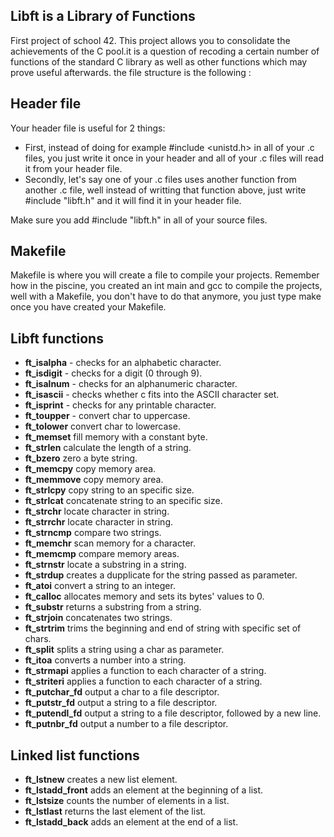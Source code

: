 
## Libft is a Library of Functions
First project of school 42. This project allows you to consolidate the achievements of the C pool.it is a question of recoding a certain number of functions of the standard C library as well as other functions which may prove useful afterwards. the file structure is the following :

## Header file
Your header file is useful for 2 things:
* First, instead of doing for example #include <unistd.h> in all of your .c files, you just write it once in your header and all of your .c files will read it from your header file.
* Secondly, let's say one of your .c files uses another function from another .c file, well instead of writting that function above, just write #include "libft.h" and it will find it in your header file.

Make sure you add #include "libft.h" in all of your source files. 

## Makefile
Makefile is where you will create a file to compile your projects. Remember how in the piscine, you created an int main and gcc to compile the projects, well with a Makefile, you don't have to do that anymore, you just type make once you have created your Makefile.

## Libft functions
* **ft_isalpha** - checks for an alphabetic character.
* **ft_isdigit** - checks for a digit (0 through 9).
* **ft_isalnum** - checks for an alphanumeric character.
* **ft_isascii** - checks whether c fits into the ASCII character set.
* **ft_isprint** - checks for any printable character.
* **ft_toupper** - convert char to uppercase.
* **ft_tolower** convert char to lowercase.
* **ft_memset** fill memory with a constant byte.
* **ft_strlen** calculate the length of a string.
* **ft_bzero** zero a byte string.
* **ft_memcpy** copy memory area.
* **ft_memmove** copy memory area.
* **ft_strlcpy** copy string to an specific size.
* **ft_strlcat** concatenate string to an specific size.
* **ft_strchr** locate character in string.
* **ft_strrchr** locate character in string. 
* **ft_strncmp** compare two strings.
* **ft_memchr** scan memory for a character.
* **ft_memcmp** compare memory areas.
* **ft_strnstr** locate a substring in a string.
* **ft_strdup** creates a dupplicate for the string passed as parameter.
* **ft_atoi** convert a string to an integer.
* **ft_calloc** allocates memory and sets its bytes' values to 0.
* **ft_substr** returns a substring from a string.
* **ft_strjoin** concatenates two strings.
* **ft_strtrim** trims the beginning and end of string with specific set of chars.
* **ft_split** splits a string using a char as parameter.
* **ft_itoa** converts a number into a string.
* **ft_strmapi** applies a function to each character of a string.
* **ft_striteri** applies a function to each character of a string.
* **ft_putchar_fd** output a char to a file descriptor.
* **ft_putstr_fd** output a string to a file descriptor.
* **ft_putendl_fd** output a string to a file descriptor, followed by a new line.
* **ft_putnbr_fd** output a number to a file descriptor.
## Linked list functions
* **ft_lstnew** creates a new list element.
* **ft_lstadd_front** adds an element at the beginning of a list.
* **ft_lstsize** counts the number of elements in a list.
* **ft_lstlast** returns the last element of the list.
* **ft_lstadd_back** adds an element at the end of a list.

